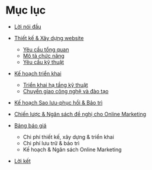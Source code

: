 # Mục lục

* [Lời nói đầu](introduction.md)
* [Thiết kế & Xây dựng website](development.md)
  * [Yêu cầu tổng quan](development.md#overview)
  * [Mô tả chức năng](development.md#functions)
  * [Yêu cầu kỹ thuật](development.md#technical)

* [Kế hoạch triển khai](deployment.md)
  * [Triển khai hạ tầng kỹ thuật](deployment.md#sysspecs)
  * [Chuyển giao công nghệ và đào tạo](deployment.md#transfer)

* [Kế hoạch Sao lưu-phục hồi & Bảo trì](maintenance.md)
* [Chiến lược & Ngân sách đề nghị cho Online Marketing](marketing.md)
* [Bảng báo giá](pricetable.md)
    * Chi phí thiết kế, xây dựng & triển khai
    * Chi phí lưu trữ & bảo trì
    * Kế hoạch & Ngân sách Online Marketing

* [Lời kết](conclusion.md)


